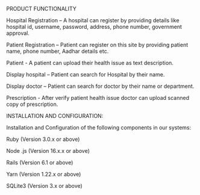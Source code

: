 PRODUCT FUNCTIONALITY

Hospital Registration – A hospital can register by providing details like hospital id, username, password, address, phone number, government approval.

Patient Registration – Patient can register on this site by providing patient name, phone number, Aadhar details etc.

Patient - A patient can upload their health issue as text description.
 
Display hospital – Patient can search for Hospital by their name.

Display doctor – Patient can search for doctor by their name or department. 

Prescription - After verify patient health issue doctor can upload scanned copy of prescription.



INSTALLATION AND CONFIGURATION:

Installation and Configuration of the following components in our systems:

Ruby (Version 3.0.x or above)

Node .js (Version 16.x.x or above)

Rails (Version 6.1 or above)

Yarn (Version 1.22.x or above)

SQLite3 (Version 3.x or above)



